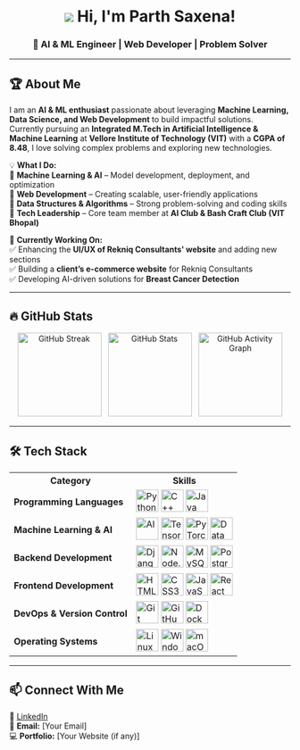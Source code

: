 <div align="center">
  <h1>
    <img src="https://img.icons8.com/emoji/48/000000/waving-hand-emoji.png"/> Hi, I'm <b>Parth Saxena</b>!
  </h1>
  <h3>🚀 AI & ML Engineer | Web Developer | Problem Solver</h3>
</div>

---

## 🏆 About Me  

I am an **AI & ML enthusiast** passionate about leveraging **Machine Learning, Data Science, and Web Development** to build impactful solutions.  
Currently pursuing an **Integrated M.Tech in Artificial Intelligence & Machine Learning** at **Vellore Institute of Technology (VIT)** with a **CGPA of 8.48**, I love solving complex problems and exploring new technologies.  

💡 **What I Do:**  
🔹 **Machine Learning & AI** – Model development, deployment, and optimization  
🔹 **Web Development** – Creating scalable, user-friendly applications  
🔹 **Data Structures & Algorithms** – Strong problem-solving and coding skills  
🔹 **Tech Leadership** – Core team member at **AI Club & Bash Craft Club (VIT Bhopal)**  

💼 **Currently Working On:**  
✅ Enhancing the **UI/UX of Rekniq Consultants' website** and adding new sections  
✅ Building a **client’s e-commerce website** for Rekniq Consultants  
✅ Developing AI-driven solutions for **Breast Cancer Detection**  

---

## 🔥 GitHub Stats  
<div align="center">
  <img src="https://streak-stats.demolab.com/?user=parthsaxena&theme=tokyonight&hide_border=false" height="150" alt="GitHub Streak" />
  &nbsp;
  <img src="https://github-readme-stats.vercel.app/api?username=parthsaxena&theme=tokyonight&custom_title=Stats&show_icons=true&hide_border=false&count_private=true" height="150" alt="GitHub Stats" />
  &nbsp;
  <img src="https://github-readme-activity-graph.vercel.app/graph?username=parthsaxena&theme=react-dark&custom_title=Contribution%20Graph&hide_border=true&count_private=true" height="150" alt="GitHub Activity Graph" />
</div>

---

## 🛠️ Tech Stack  

<table>
  <tr>
    <th>Category</th>
    <th>Skills</th>
  </tr>
  <tr>
    <td><b>Programming Languages</b></td>
    <td>
      <img src="https://img.icons8.com/ios/50/ffffff/python.png" width="40" alt="Python">
      <img src="https://img.icons8.com/ios/50/ffffff/c-plus-plus-logo.png" width="40" alt="C++">
      <img src="https://img.icons8.com/ios/50/ffffff/java.png" width="40" alt="Java">
    </td>
  </tr>
  <tr>
    <td><b>Machine Learning & AI</b></td>
    <td>
      <img src="https://img.icons8.com/ios/50/ffffff/artificial-intelligence.png" width="40" alt="AI">
      <img src="https://img.icons8.com/ios/50/ffffff/tensorflow.png" width="40" alt="TensorFlow">
      <img src="https://img.icons8.com/?size=100&id=21278&format=png&color=ffffff" width="40" alt="PyTorch">
      <img src="https://img.icons8.com/ios/50/ffffff/data-science.png" width="40" alt="Data Science">
    </td>
  </tr>
  <tr>
    <td><b>Backend Development</b></td>
    <td>
      <img src="https://img.icons8.com/ios/50/ffffff/django.png" width="40" alt="Django">
      <img src="https://img.icons8.com/ios/50/ffffff/nodejs.png" width="40" alt="Node.js">
      <img src="https://img.icons8.com/ios/50/ffffff/mysql.png" width="40" alt="MySQL">
      <img src="https://img.icons8.com/?size=100&id=25010&format=png&color=ffffff" width="40" alt="PostgreSQL">
    </td>
  </tr>
  <tr>
    <td><b>Frontend Development</b></td>
    <td>
      <img src="https://img.icons8.com/ios/50/ffffff/html-5.png" width="40" alt="HTML5">
      <img src="https://img.icons8.com/ios/50/ffffff/css3.png" width="40" alt="CSS3">
      <img src="https://img.icons8.com/ios/50/ffffff/javascript.png" width="40" alt="JavaScript">
      <img src="https://img.icons8.com/ios/50/ffffff/react-native.png" width="40" alt="React">
    </td>
  </tr>
  <tr>
    <td><b>DevOps & Version Control</b></td>
    <td>
      <img src="https://img.icons8.com/ios/50/ffffff/git.png" width="40" alt="Git">
      <img src="https://img.icons8.com/ios/50/ffffff/github.png" width="40" alt="GitHub">
      <img src="https://img.icons8.com/ios/50/ffffff/docker.png" width="40" alt="Docker">
    </td>
  </tr>
  <tr>
    <td><b>Operating Systems</b></td>
    <td>
      <img src="https://img.icons8.com/?size=100&id=lkk6STbDNYML&format=png&color=ffffff" width="40" alt="Linux">
      <img src="https://img.icons8.com/?size=100&id=tpIcYSg4KMn0&format=png&color=ffffff" width="40" alt="Windows">
      <img src="https://img.icons8.com/ios/50/ffffff/mac-os.png" width="40" alt="macOS">
    </td>
  </tr>
</table>

---

## 📫 **Connect With Me**  
🔗 [LinkedIn](https://www.linkedin.com/in/parthsaxena)  
📧 **Email:** [Your Email]  
💻 **Portfolio:** [Your Website (if any)]  

